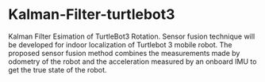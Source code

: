 # Kalman-Filter-turtlebot3
Kalman Filter Esimation of TurtleBot3 Rotation. Sensor fusion technique will be developed for indoor localization of Turtlebot 3 mobile robot. The proposed sensor fusion method combines the measurements made by odometry of the robot and the acceleration measured by an onboard IMU to get the true state of the robot.
